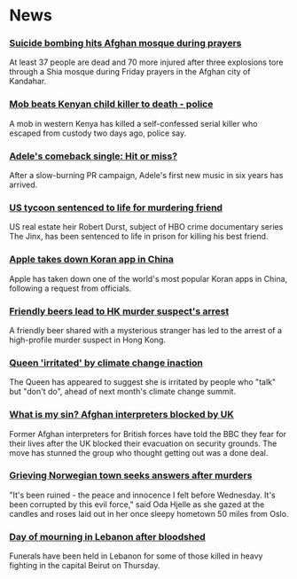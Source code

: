 # News
### [Suicide bombing hits Afghan mosque during prayers](https://www.bbc.com/news/world-asia-58925863)
At least 37 people are dead and 70 more injured after three explosions tore through a Shia mosque during Friday prayers in the Afghan city of Kandahar.
### [Mob beats Kenyan child killer to death - police](https://www.bbc.com/news/world-africa-58923592)
A mob in western Kenya has killed a self-confessed serial killer who escaped from custody two days ago, police say.
### [Adele's comeback single: Hit or miss?](https://www.bbc.com/news/entertainment-arts-58910034)
After a slow-burning PR campaign, Adele's first new music in six years has arrived.
### [US tycoon sentenced to life for murdering friend](https://www.bbc.com/news/world-us-canada-58919749)
US real estate heir Robert Durst, subject of HBO crime documentary series The Jinx, has been sentenced to life in prison for killing his best friend.
### [Apple takes down Koran app in China](https://www.bbc.com/news/technology-58921230)
Apple has taken down one of the world's most popular Koran apps in China, following a request from officials.
### [Friendly beers lead to HK murder suspect's arrest](https://www.bbc.com/news/world-asia-china-58922006)
A friendly beer shared with a mysterious stranger has led to the arrest of a high-profile murder suspect in Hong Kong.
### [Queen 'irritated' by climate change inaction](https://www.bbc.com/news/uk-58923924)
The Queen has appeared to suggest she is irritated by people who "talk" but "don't do", ahead of next month's climate change summit.
### [What is my sin? Afghan interpreters blocked by UK](https://www.bbc.com/news/world-asia-58830736)
Former Afghan interpreters for British forces have told the BBC they fear for their lives after the UK blocked their evacuation on security grounds. The move has stunned the group who thought getting out was a done deal. 
### [Grieving Norwegian town seeks answers after murders](https://www.bbc.com/news/world-europe-58923879)
"It's been ruined - the peace and innocence I felt before Wednesday. It's been corrupted by this evil force," said Oda Hjelle as she gazed at the candles and roses laid out in her once sleepy hometown 50 miles from Oslo. 
### [Day of mourning in Lebanon after bloodshed](https://www.bbc.com/news/world-middle-east-58921314)
Funerals have been held in Lebanon for some of those killed in heavy fighting in the capital Beirut on Thursday.
